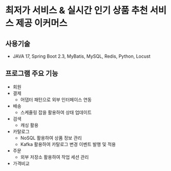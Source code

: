 # 최저가 서비스 & 실시간 인기 상품 추천 서비스 제공 이커머스 

## 사용기술
- JAVA 17, Spring Boot 2.3, MyBatis, MySQL, Redis, Python, Locust
  
## 프로그램 주요 기능
- 회원
- 결제
  - 어댑터 패턴으로 외부 인터페이스 연동
- 배송
  - 스케쥴링 잡을 활용하여 상태 업데이트
- 검색
  - 캐싱 활용
- 카탈로그
  - NoSQL 활용하여 상품 정보 관리
  - Kafka 활용하여 카탈로그 변경 이벤트 발행 및 적용
- 주문
  - 외부 저장소 활용하여 작업 세션 관리
- 가격비교
